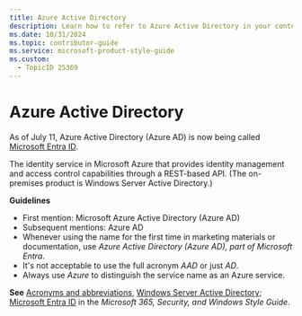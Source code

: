 ```yaml
---
title: Azure Active Directory
description: Learn how to refer to Azure Active Directory in your content.
ms.date: 10/31/2024
ms.topic: contributor-guide
ms.service: microsoft-product-style-guide
ms.custom:
  - TopicID 25369
---
```



# Azure Active Directory

As of July 11, Azure Active Directory (Azure AD) is now being called [Microsoft Entra ID](~\a_z_names_terms\m\microsoft-entra\microsoft-entra-id.md).

The identity service in Microsoft Azure that provides identity management and access control capabilities through a REST-based API. (The on-premises product is Windows Server Active Directory.)

**Guidelines**

- First mention: Microsoft Azure Active Directory (Azure AD)
- Subsequent mentions: Azure AD
- Whenever using the name for the first time in marketing materials or documentation, use *Azure Active Directory (Azure AD), part of Microsoft Entra*.
- It's not acceptable to use the full acronym *AAD* or just *AD*.
- Always use *Azure* to distinguish the service name as an Azure service.

**See** [Acronyms and abbreviations](~\acronyms-and-abbreviations.md), [Windows Server Active Directory](~\a_z_names_terms\w\windows-server-active-directory.md); [Microsoft Entra ID](~\a_z_names_terms\m\microsoft-entra\microsoft-entra-id.md) in the *Microsoft 365, Security, and Windows Style Guide*.

